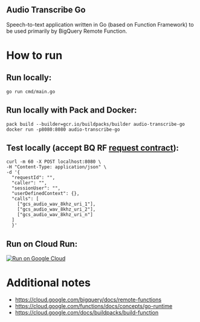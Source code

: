 Audio Transcribe Go
-----------------------------
Speech-to-text application written in Go (based on Function Framework) to be used primarily by BigQuery Remote Function.

# How to run
## Run locally:
```
go run cmd/main.go
```

## Run locally with Pack and Docker:
```
pack build --builder=gcr.io/buildpacks/builder audio-transcribe-go
docker run -p8080:8080 audio-transcribe-go
```

## Test locally (accept BQ RF [request contract](https://cloud.google.com/bigquery/docs/remote-functions#input_format)):
```
curl -m 60 -X POST localhost:8080 \
-H "Content-Type: application/json" \
-d '{
  "requestId": "",
  "caller": "",
  "sessionUser": "",
  "userDefinedContext": {},
  "calls": [
    ["gcs_audio_wav_8khz_uri_1"],
    ["gcs_audio_wav_8khz_uri_2"],
    ["gcs_audio_wav_8khz_uri_n"]
  ]
  }'
```

## Run on Cloud Run:
[![Run on Google Cloud](https://deploy.cloud.run/button.svg)](https://deploy.cloud.run)

# Additional notes
* https://cloud.google.com/bigquery/docs/remote-functions
* https://cloud.google.com/functions/docs/concepts/go-runtime
* https://cloud.google.com/docs/buildpacks/build-function
